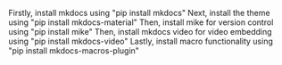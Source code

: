 Firstly, install mkdocs using "pip install mkdocs"
Next, install the theme using "pip install mkdocs-material"
Then, install mike for version control using "pip install mike"
Then, install mkdocs video for video embedding using "pip install mkdocs-video"
Lastly, install macro functionality using "pip install mkdocs-macros-plugin"
